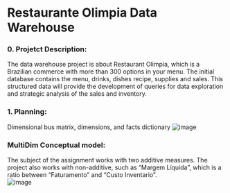 # Restaurante Olimpia Data Warehouse

### 0. Projetct Description: 
The data warehouse project is about Restaurant Olimpia, which is a Brazilian commerce with more than 300 options in your menu. The initial database contains the menu, drinks, dishes recipe, supplies and sales. This structured data will provide the development of queries for data exploration and strategic analysis of the sales and inventory.

### 1. Planning: 
Dimensional bus matrix, dimensions, and facts dictionary
![image](https://user-images.githubusercontent.com/95027395/183255502-e50c2239-36a0-43b0-ae4d-145376b54f26.png)

### MultiDim Conceptual model:

The subject of the assignment works with two additive measures.
The project also works with non-additive, such as “Margem Líquida”, which is a ratio between “Faturamento” and “Custo Inventario”.  
![image](https://user-images.githubusercontent.com/95027395/183255524-d4bfcae5-5fce-48a6-a288-3a1496877787.png)
